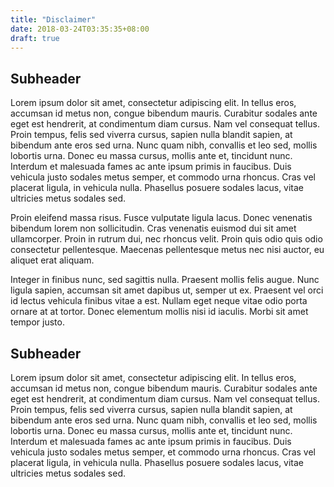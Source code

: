 ```yaml
---
title: "Disclaimer"
date: 2018-03-24T03:35:35+08:00
draft: true
---
```



## Subheader

Lorem ipsum dolor sit amet, consectetur adipiscing elit. In tellus eros, accumsan id metus non, congue bibendum mauris. Curabitur sodales ante eget est hendrerit, at condimentum diam cursus. Nam vel consequat tellus. Proin tempus, felis sed viverra cursus, sapien nulla blandit sapien, at bibendum ante eros sed urna. Nunc quam nibh, convallis et leo sed, mollis lobortis urna. Donec eu massa cursus, mollis ante et, tincidunt nunc. Interdum et malesuada fames ac ante ipsum primis in faucibus. Duis vehicula justo sodales metus semper, et commodo urna rhoncus. Cras vel placerat ligula, in vehicula nulla. Phasellus posuere sodales lacus, vitae ultricies metus sodales sed.

Proin eleifend massa risus. Fusce vulputate ligula lacus. Donec venenatis bibendum lorem non sollicitudin. Cras venenatis euismod dui sit amet ullamcorper. Proin in rutrum dui, nec rhoncus velit. Proin quis odio quis odio consectetur pellentesque. Maecenas pellentesque metus nec nisi auctor, eu aliquet erat aliquam.

Integer in finibus nunc, sed sagittis nulla. Praesent mollis felis augue. Nunc ligula sapien, accumsan sit amet dapibus ut, semper ut ex. Praesent vel orci id lectus vehicula finibus vitae a est. Nullam eget neque vitae odio porta ornare at at tortor. Donec elementum mollis nisi id iaculis. Morbi sit amet tempor justo. 

## Subheader

Lorem ipsum dolor sit amet, consectetur adipiscing elit. In tellus eros, accumsan id metus non, congue bibendum mauris. Curabitur sodales ante eget est hendrerit, at condimentum diam cursus. Nam vel consequat tellus. Proin tempus, felis sed viverra cursus, sapien nulla blandit sapien, at bibendum ante eros sed urna. Nunc quam nibh, convallis et leo sed, mollis lobortis urna. Donec eu massa cursus, mollis ante et, tincidunt nunc. Interdum et malesuada fames ac ante ipsum primis in faucibus. Duis vehicula justo sodales metus semper, et commodo urna rhoncus. Cras vel placerat ligula, in vehicula nulla. Phasellus posuere sodales lacus, vitae ultricies metus sodales sed.